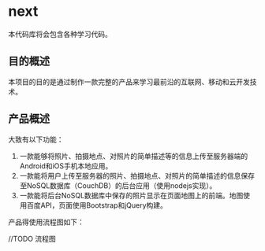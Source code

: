 # next
本代码库将会包含各种学习代码。

## 目的概述

本项目的目的是通过制作一款完整的产品来学习最前沿的互联网、移动和云开发技术。

## 产品概述

大致有以下功能：  
1. 一款能够将照片、拍摄地点、对照片的简单描述等的信息上传至服务器端的Android和iOS手机本地应用。  
2. 一款能将用户上传至服务器的照片、拍摄地点、对照片的简单描述的信息保存至NoSQL数据库（CouchDB）的后台应用（使用nodejs实现）。  
3. 一款能将后台NoSQL数据库中保存的照片显示在页面地图上的前端。地图使用百度API，页面使用Bootstrap和jQuery构建。

产品得使用流程图如下：

//TODO 流程图